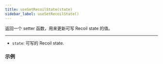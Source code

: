 ```yaml
---
title: useSetRecoilState(state)
sidebar_label: useSetRecoilState()
---
```


返回一个 setter 函数，用来更新可写 Recoil state 的值。

---

- `state`: 可写的 Recoil state.

### 示例
